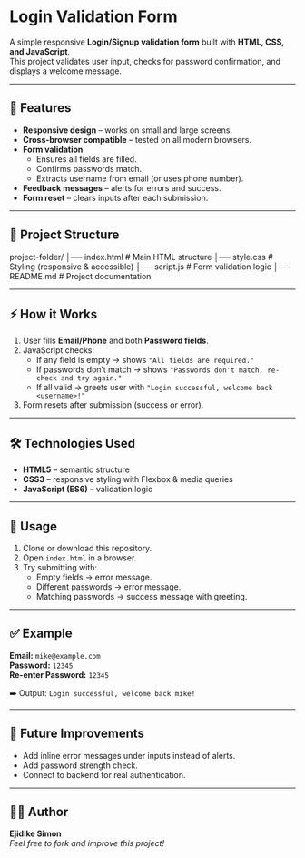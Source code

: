 # Login Validation Form  

A simple responsive **Login/Signup validation form** built with **HTML, CSS, and JavaScript**.  
This project validates user input, checks for password confirmation, and displays a welcome message.  

---

## 🚀 Features
- **Responsive design** – works on small and large screens.  
- **Cross-browser compatible** – tested on all modern browsers.  
- **Form validation**:  
  - Ensures all fields are filled.  
  - Confirms passwords match.  
  - Extracts username from email (or uses phone number).  
- **Feedback messages** – alerts for errors and success.  
- **Form reset** – clears inputs after each submission.  

---

## 📂 Project Structure


project-folder/
│── index.html # Main HTML structure
│── style.css # Styling (responsive & accessible)
│── script.js # Form validation logic
│── README.md # Project documentation



---

## ⚡ How it Works
1. User fills **Email/Phone** and both **Password fields**.  
2. JavaScript checks:  
   - If any field is empty → shows `"All fields are required."`  
   - If passwords don’t match → shows `"Passwords don't match, re-check and try again."`  
   - If all valid → greets user with `"Login successful, welcome back <username>!"`  
3. Form resets after submission (success or error).  

---

## 🛠️ Technologies Used
- **HTML5** – semantic structure  
- **CSS3** – responsive styling with Flexbox & media queries  
- **JavaScript (ES6)** – validation logic  

---

## 📖 Usage
1. Clone or download this repository.  
2. Open `index.html` in a browser.  
3. Try submitting with:  
   - Empty fields → error message.  
   - Different passwords → error message.  
   - Matching passwords → success message with greeting.  

---

## ✅ Example
**Email:** `mike@example.com`  
**Password:** `12345`  
**Re-enter Password:** `12345`  

➡️ Output: `Login successful, welcome back mike!`  

---

## 🔮 Future Improvements
- Add inline error messages under inputs instead of alerts.  
- Add password strength check.  
- Connect to backend for real authentication.  

---

## 👨‍💻 Author
**Ejidike Simon**  
*Feel free to fork and improve this project!*